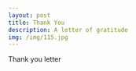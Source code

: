 ```yaml
---
layout: post
title: Thank You
description: A letter of gratitude
img: /img/115.jpg
---
```


Thank you letter
